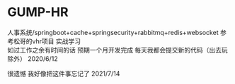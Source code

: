 # GUMP-HR
人事系统/springboot+cache+springsecurity+rabbitmq+redis+websocket
参考松哥的vhr项目 实战学习   
如过工作之余有时间的话  预期一个月开发完成 每天我都会提交新的代码（出去玩除外）
2020/6/12

很遗憾 我好像把这件事忘记了 
2021/7/14

